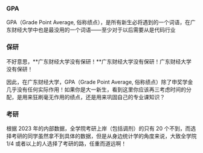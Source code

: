 ### GPA

GPA（Grade Point Average, 俗称绩点），是所有新生必将遇到的一个词语，在广东财经大学中也是最没用的一个词语——至少对于以后需要从是代码行业



### 保研

不好意思，**广东财经大学没有保研！**广东财经大学没有保研！广东财经大学没有保研！

因此，在广东财经大学，GPA（Grade Point Average, 俗称绩点）除了申奖学金几乎没有任何实际作用！如果你是大一新生，看到这里你应该再三考虑时间的分配，是用来狂刷毫无作用的绩点，还是用来巩固自己的专业课知识？

### 考研

根据 2023 年的内部数据，全学院考研上岸（包括调剂）的只有 20 个不到，而选择考研的同学虽然拿不到具体的数据，但是从身边统计学的角度来说，大致全学院 1/4 或者以上的人选择了考研的路，任重而道远啊！



